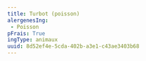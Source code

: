 ```yaml
---
title: Turbot (poisson)
alergenesIng:
 - Poisson
pFrais: True
ingType: animaux
uuid: 8d52ef4e-5cda-402b-a3e1-c43ae3403b68
---
```

